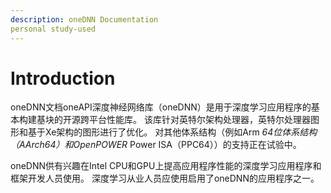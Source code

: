 ```yaml
---
description: oneDNN Documentation
personal study-used
---
```


# Introduction

oneDNN文档oneAPI深度神经网络库（oneDNN）是用于深度学习应用程序的基本构建基块的开源跨平台性能库。 该库针对英特尔架构处理器，英特尔处理器图形和基于Xe架构的图形进行了优化。 对其他体系结构（例如Arm  _64位体系结构（AArch64）和OpenPOWER_  Power ISA（PPC64））的支持正在试验中。

oneDNN供有兴趣在Intel CPU和GPU上提高应用程序性能的深度学习应用程序和框架开发人员使用。 深度学习从业人员应使用启用了oneDNN的应用程序之一。

